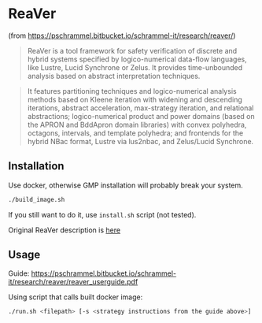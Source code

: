 # ReaVer
(from https://pschrammel.bitbucket.io/schrammel-it/research/reaver/)
> ReaVer is a tool framework for safety verification of discrete and hybrid systems specified by logico-numerical data-flow languages, like Lustre, Lucid Synchrone or Zelus. It provides time-unbounded analysis based on abstract interpretation techniques.

> It features partitioning techniques and logico-numerical analysis methods based on Kleene iteration with widening and descending iterations, abstract acceleration, max-strategy iteration, and relational abstractions; logico-numerical product and power domains (based on the APRON and BddApron domain libraries) with convex polyhedra, octagons, intervals, and template polyhedra; and frontends for the hybrid NBac format, Lustre via lus2nbac, and Zelus/Lucid Synchrone. 

## Installation
Use docker, otherwise GMP installation will probably break your system.
```bash
./build_image.sh
```

If you still want to do it, use `install.sh` script (not tested).

Original ReaVer description is [here](./trunk/src/README)

## Usage

Guide: https://pschrammel.bitbucket.io/schrammel-it/research/reaver/reaver_userguide.pdf

Using script that calls built docker image:
```bash
./run.sh <filepath> [-s <strategy instructions from the guide above>]
```